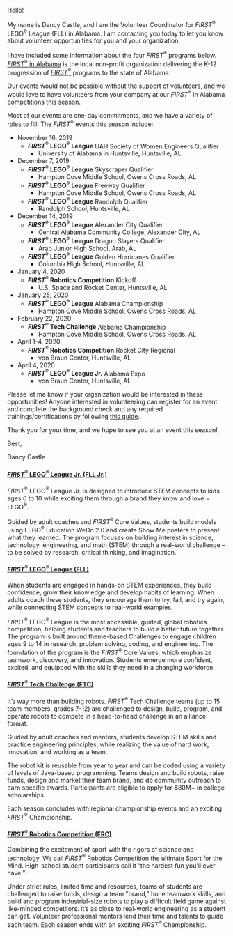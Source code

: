 Hello!

My name is Dancy Castle, and I am the Volunteer Coordinator for *FIRST*<sup>&reg;</sup> LEGO<sup>&reg;</sup> League (FLL) in Alabama. I am contacting you today to let you know about volunteer opportunities for you and your organization.

I have included some information about the four *FIRST*<sup>&reg;</sup> programs below. [*FIRST*<sup>&reg;</sup> in Alabama](http://www.firstinalabama.org) is the local non-profit organization delivering the K-12 progression of [*FIRST*<sup>&reg;</sup>](https://www.firstinspires.org) programs to the state of Alabama.

Our events would not be possible without the support of volunteers, and we would love to have volunteers from your company at our *FIRST*<sup>&reg;</sup> in Alabama competitions this season.
 
Most of our events are one-day commitments, and we have a variety of roles to fill! The *FIRST*<sup>&reg;</sup> events this season include:
- November 16, 2019
  - ***FIRST*<sup>&reg;</sup> LEGO<sup>&reg;</sup> League** UAH Society of Women Engineers Qualifier
    - University of Alabama in Huntsville, Huntsville, AL
- December 7, 2019
  - ***FIRST*<sup>&reg;</sup> LEGO<sup>&reg;</sup> League** Skyscraper Qualifier
    - Hampton Cove Middle School, Owens Cross Roads, AL
  - ***FIRST*<sup>&reg;</sup> LEGO<sup>&reg;</sup> League** Freeway Qualifier
    - Hampton Cove Middle School, Owens Cross Roads, AL
  - ***FIRST*<sup>&reg;</sup> LEGO<sup>&reg;</sup> League** Randolph Qualifier
    - Randolph School, Huntsville, AL
- December 14, 2019
  - ***FIRST*<sup>&reg;</sup> LEGO<sup>&reg;</sup> League** Alexander City Qualifier
    - Central Alabama Community College, Alexander City, AL
  - ***FIRST*<sup>&reg;</sup> LEGO<sup>&reg;</sup> League** Dragon Slayers Qualifier
    - Arab Junior High School, Arab, AL
  - ***FIRST*<sup>&reg;</sup> LEGO<sup>&reg;</sup> League** Golden Hurricanes Qualifier
    - Columbia High School, Huntsville, AL
- January 4, 2020
  - ***FIRST*<sup>&reg;</sup> Robotics Competition** Kickoff
    - U.S. Space and Rocket Center, Huntsville, AL
- January 25, 2020
  - ***FIRST*<sup>&reg;</sup> LEGO<sup>&reg;</sup> League** Alabama Championship
    - Hampton Cove Middle School, Owens Cross Roads, AL
- February 22, 2020
  - ***FIRST*<sup>&reg;</sup> Tech Challenge** Alabama Championship
    - Hampton Cove Middle School, Owens Cross Roads, AL
- April 1-4, 2020
  - ***FIRST*<sup>&reg;</sup> Robotics Competition** Rocket City Regional
    - von Braun Center, Huntsville, AL
- April 4, 2020
  - ***FIRST*<sup>&reg;</sup> LEGO<sup>&reg;</sup> League Jr.** Alabama Expo
    - von Braun Center, Huntsville, AL

Please let me know if your organization would be interested in these opportunities! Anyone interested in volunteering can register for an event and complete the background check and any required trainings/certifications by following [this guide](https://github.com/drewwhis/alabama-first-lego-league/wiki/Becoming-an-Event-Volunteer).

Thank you for your time, and we hope to see you at an event this season!

Best,

Dancy Castle

#### [*FIRST*<sup>&reg;</sup> LEGO<sup>&reg;</sup> League Jr. (FLL Jr.)](https://www.firstinspires.org/robotics/flljr)

*FIRST*<sup>&reg;</sup> LEGO<sup>&reg;</sup> League Jr. is designed to introduce STEM concepts to kids ages 6 to 10 while exciting them through a brand they know and love − LEGO<sup>&reg;</sup>.

Guided by adult coaches and *FIRST*<sup>&reg;</sup> Core Values, students build models using LEGO<sup>&reg;</sup> Education WeDo 2.0 and create Show Me posters to present what they learned. The program focuses on building interest in science, technology, engineering, and math (STEM) through a real-world challenge – to be solved by research, critical thinking, and imagination.


#### [*FIRST*<sup>&reg;</sup> LEGO<sup>&reg;</sup> League (FLL)](https://www.firstinspires.org/robotics/fll)

When students are engaged in hands-on STEM experiences, they build confidence, grow their knowledge and develop habits of learning. When adults coach these students, they encourage them to try, fail, and try again, while connecting STEM concepts to real-world examples.

*FIRST*<sup>&reg;</sup> LEGO<sup>&reg;</sup> League is the most accessible, guided, global robotics competition, helping students and teachers to build a better future together. The program is built around theme-based Challenges to engage children ages 9 to 14 in research, problem solving, coding, and engineering. The foundation of the program is the *FIRST*<sup>&reg;</sup> Core Values, which emphasize teamwork, discovery, and innovation. Students emerge more confident, excited, and equipped with the skills they need in a changing workforce.


#### [*FIRST*<sup>&reg;</sup> Tech Challenge (FTC)](https://www.firstinspires.org/robotics/ftc)

It’s way more than building robots. *FIRST*<sup>&reg;</sup> Tech Challenge teams (up to 15 team members, grades 7-12) are challenged to design, build, program, and operate robots to compete in a head-to-head challenge in an alliance format.

Guided by adult coaches and mentors, students develop STEM skills and practice engineering principles, while realizing the value of hard work, innovation, and working as a team.

The robot kit is reusable from year to year and can be coded using a variety of levels of Java-based programming. Teams design and build robots, raise funds, design and market their team brand, and do community outreach to earn specific awards. Participants are eligible to apply for $80M+ in college scholarships.

Each season concludes with regional championship events and an exciting *FIRST*<sup>&reg;</sup> Championship.


#### [*FIRST*<sup>&reg;</sup> Robotics Competition (FRC)](https://www.firstinspires.org/robotics/frc)

Combining the excitement of sport with the rigors of science and technology. We call *FIRST*<sup>&reg;</sup> Robotics Competition the ultimate Sport for the Mind. High-school student participants call it “the hardest fun you’ll ever have.”

Under strict rules, limited time and resources, teams of students are challenged to raise funds, design a team "brand," hone teamwork skills, and build and program industrial-size robots to play a difficult field game against like-minded competitors. It’s as close to real-world engineering as a student can get. Volunteer professional mentors lend their time and talents to guide each team. Each season ends with an exciting *FIRST*<sup>&reg;</sup> Championship.

